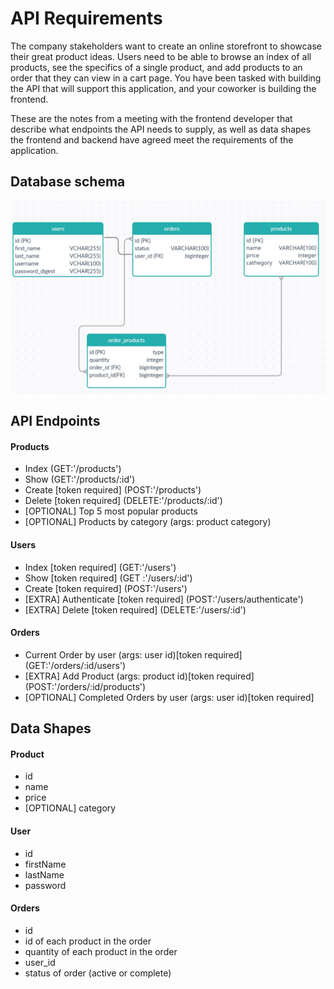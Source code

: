 # API Requirements
The company stakeholders want to create an online storefront to showcase their great product ideas. Users need to be able to browse an index of all products, see the specifics of a single product, and add products to an order that they can view in a cart page. You have been tasked with building the API that will support this application, and your coworker is building the frontend.

These are the notes from a meeting with the frontend developer that describe what endpoints the API needs to supply, as well as data shapes the frontend and backend have agreed meet the requirements of the application. 
## Database schema

![database schema](database_schema.jpg)

## API Endpoints
#### Products
- Index (GET:'/products')
- Show (GET:'/products/:id')
- Create [token required] (POST:'/products')
- Delete [token required] (DELETE:'/products/:id')
- [OPTIONAL] Top 5 most popular products 
- [OPTIONAL] Products by category (args: product category)

#### Users
- Index [token required] (GET:'/users')
- Show [token required] (GET :'/users/:id')
- Create [token required] (POST:'/users')
- [EXTRA] Authenticate [token required] (POST:'/users/authenticate') 
- [EXTRA] Delete [token required] (DELETE:'/users/:id') 


#### Orders
- Current Order by user (args: user id)[token required] (GET:'/orders/:id/users')
- [EXTRA] Add Product (args: product id)[token required] (POST:'/orders/:id/products')
- [OPTIONAL] Completed Orders by user (args: user id)[token required]

## Data Shapes
#### Product
-  id
- name
- price
- [OPTIONAL] category

#### User
- id
- firstName
- lastName
- password

#### Orders
- id
- id of each product in the order
- quantity of each product in the order
- user_id
- status of order (active or complete)

